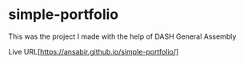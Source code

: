 # simple-portfolio

This was the project I made with the help of DASH General Assembly

Live URL[https://ansabir.github.io/simple-portfolio/]